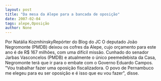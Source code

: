 ```yaml
---
layout: post
title: "Da mesa da Alepe para a bancada de oposição"
date: 2007-02-04
tags: alepe,Oposição
author: None
---
```

Por Natália KozmhinskyRepórter do Blog do JC
O deputado João Negromonte (PMDB) deixou os cofres da Alepe, cujo orçamento para este ano é de R$ 167 milhões, com uma difícil missão. Cunhado do senador Jarbas Vasconcelos (PMDB)&nbsp;e atualmente o único peemedebista da Casa, Negromonte terá que ir para o embate com o Governo Eduardo Campos. 
\"Vou trabalhar fazer uma oposição fiscalizadora. O povo de Pernambuco me elegeu para eu ser oposição e é isso que eu vou fazer\", disse.&nbsp;  